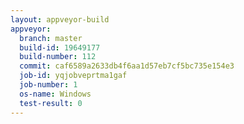 ```yaml
---
layout: appveyor-build
appveyor:
  branch: master
  build-id: 19649177
  build-number: 112
  commit: caf6589a2633db4f6aa1d57eb7cf5bc735e154e3
  job-id: yqjobveprtma1gaf
  job-number: 1
  os-name: Windows
  test-result: 0
---
```

